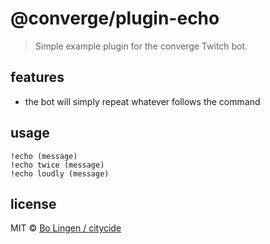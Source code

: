 # @converge/plugin-echo

> Simple example plugin for the converge Twitch bot.

## features

* the bot will simply repeat whatever follows the command

## usage

```
!echo (message)
!echo twice (message)
!echo loudly (message)
```

## license

MIT © [Bo Lingen / citycide](https://github.com/citycide)
